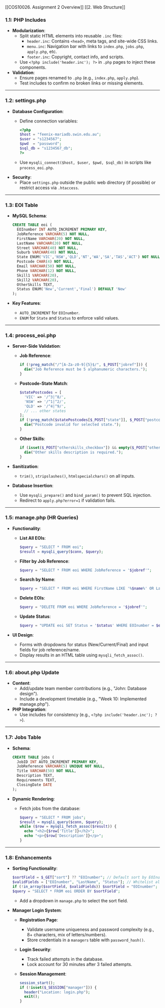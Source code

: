 

[[COS10026. Assignment 2 Overview]]
[[2. Web Structure]]

### **1.1: PHP Includes**

- **Modularization**:
    - Split static HTML elements into reusable `.inc` files:
        - `header.inc`: Contains `<head>`, meta tags, and site-wide CSS links.
        - `menu.inc`: Navigation bar with links to `index.php`, `jobs.php`, `apply.php`, etc.
        - `footer.inc`: Copyright, contact info, and scripts.
    - Use `<?php include('header.inc'); ?>` in `.php` pages to inject these components.
- **Validation**:
    - Ensure pages renamed to `.php` (e.g., `index.php`, `apply.php`).
    - Test includes to confirm no broken links or missing elements.

---

### **1.2: settings.php**

- **Database Configuration**:
    - Define connection variables:
        
        ```php
        <?php  
        $host = "feenix-mariadb.swin.edu.au";  
        $user = "s1234567";  
        $pwd  = "password";  
        $sql_db = "s1234567_db";  
        ?>  
        ```
        
    - Use `mysqli_connect($host, $user, $pwd, $sql_db)` in scripts like `process_eoi.php`.
- **Security**:
    - Place `settings.php` outside the public web directory (if possible) or restrict access via `.htaccess`.

---

### **1.3: EOI Table**

- **MySQL Schema**:
    
    ```sql
    CREATE TABLE eoi (  
      EOInumber INT AUTO_INCREMENT PRIMARY KEY,  
      JobReference VARCHAR(5) NOT NULL,  
      FirstName VARCHAR(20) NOT NULL,  
      LastName VARCHAR(20) NOT NULL,  
      Street VARCHAR(40) NOT NULL,  
      Suburb VARCHAR(40) NOT NULL,  
      State ENUM('VIC','NSW','QLD','NT','WA','SA','TAS','ACT') NOT NULL,  
      Postcode CHAR(4) NOT NULL,  
      Email VARCHAR(50) NOT NULL,  
      Phone VARCHAR(12) NOT NULL,  
      Skill1 VARCHAR(20),  
      Skill2 VARCHAR(20),  
      OtherSkills TEXT,  
      Status ENUM('New','Current','Final') DEFAULT 'New'  
    );  
    ```
    
- **Key Features**:
    - `AUTO_INCREMENT` for `EOInumber`.
    - `ENUM` for `State` and `Status` to enforce valid values.

---

### **1.4: process_eoi.php**

- **Server-Side Validation**:
    - **Job Reference**:
        
        ```php
        if (!preg_match("/^[A-Za-z0-9]{5}$/", $_POST["jobref"])) {  
          die("Job Reference must be 5 alphanumeric characters.");  
        }  
        ```
        
    - **Postcode-State Match**:
        
        ```php
        $statePostcodes = [  
          'VIC' => '/^3|^8/',  
          'NSW' => '/^1|^2/',  
          'QLD' => '/^4|^9/',  
          // ... other states  
        ];  
        if (!preg_match($statePostcodes[$_POST["state"]], $_POST["postcode"])) {  
          die("Postcode invalid for selected state.");  
        }  
        ```
        
    - **Other Skills**:
        
        ```php
        if (isset($_POST["otherskills_checkbox"]) && empty($_POST["otherskills"])) {  
          die("Other skills description is required.");  
        }  
        ```
        
- **Sanitization**:
    - `trim()`, `stripslashes()`, `htmlspecialchars()` on all inputs.
- **Database Insertion**:
    - Use `mysqli_prepare()` and `bind_param()` to prevent SQL injection.
    - Redirect to `apply.php?error=1` if validation fails.

---

### **1.5: manage.php (HR Queries)**

- **Functionality**:
    - **List All EOIs**:
        
        ```php
        $query = "SELECT * FROM eoi";  
        $result = mysqli_query($conn, $query);  
        ```
        
    - **Filter by Job Reference**:
        
        ```php
        $query = "SELECT * FROM eoi WHERE JobReference = '$jobref'";  
        ```
        
    - **Search by Name**:
        
        ```php
        $query = "SELECT * FROM eoi WHERE FirstName LIKE '%$name%' OR LastName LIKE '%$name%'";  
        ```
        
    - **Delete EOIs**:
        
        ```php
        $query = "DELETE FROM eoi WHERE JobReference = '$jobref'";  
        ```
        
    - **Update Status**:
        
        ```php
        $query = "UPDATE eoi SET Status = '$status' WHERE EOInumber = $eoi_id";  
        ```
        
- **UI Design**:
    - Forms with dropdowns for status (New/Current/Final) and input fields for job reference/name.
    - Display results in an HTML table using `mysqli_fetch_assoc()`.

---

### **1.6: about.php Update**

- **Content**:
    - Add/update team member contributions (e.g., "John: Database design").
    - Include a development timetable (e.g., "Week 10: Implemented manage.php").
- **PHP Integration**:
    - Use includes for consistency (e.g., `<?php include('header.inc'); ?>`).

---

### **1.7: Jobs Table**

- **Schema**:
    
    ```sql
    CREATE TABLE jobs (  
      JobID INT AUTO_INCREMENT PRIMARY KEY,  
      JobReference VARCHAR(5) UNIQUE NOT NULL,  
      Title VARCHAR(50) NOT NULL,  
      Description TEXT,  
      Requirements TEXT,  
      ClosingDate DATE  
    );  
    ```
    
- **Dynamic Rendering**:
    - Fetch jobs from the database:
        
        ```php
        $query = "SELECT * FROM jobs";  
        $result = mysqli_query($conn, $query);  
        while ($row = mysqli_fetch_assoc($result)) {  
          echo "<h2>{$row['Title']}</h2>";  
          echo "<p>{$row['Description']}</p>";  
        }  
        ```
        

---

### **1.8: Enhancements**

- **Sorting Functionality**:
    
    ```php
    $sortField = $_GET["sort"] ?? "EOInumber"; // Default sort by EOInumber  
    $validFields = ["EOInumber", "LastName", "Status"]; // Whitelist allowed fields  
    if (!in_array($sortField, $validFields)) $sortField = "EOInumber";  
    $query = "SELECT * FROM eoi ORDER BY $sortField";  
    ```
    
    - Add a dropdown in `manage.php` to select the sort field.
- **Manager Login System**:
    - **Registration Page**:
        - Validate username uniqueness and password complexity (e.g., 8+ characters, mix of letters/numbers).
        - Store credentials in a `managers` table with `password_hash()`.
    - **Login Security**:
        - Track failed attempts in the database.
        - Lock account for 30 minutes after 3 failed attempts.
    - **Session Management**:
        
        ```php
        session_start();  
        if (!isset($_SESSION["manager"])) {  
          header("Location: login.php");  
          exit();  
        }  
        ```
        

